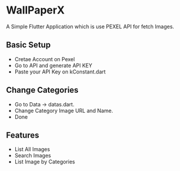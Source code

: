 # WallPaperX

A Simple Flutter Application which is use PEXEL API for fetch Images.

## Basic Setup
*   Cretae Account on Pexel
*   Go to API and generate API KEY
*   Paste your API Key on kConstant.dart


## Change Categories
*   Go to Data -> datas.dart.
*   Change Category Image URL and Name.
*   Done

## Features
*   List All Images
*   Search Images
*   List Image by Categories
